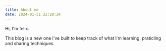 ```yaml
---
title: About me
date: 2024-01-31 22:20:24
---
```


Hi, I'm felix.

This blog is a new one I've built to keep track of what I'm learning, praticling and sharing techniques.
